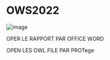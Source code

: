 # OWS2022
![image](https://user-images.githubusercontent.com/101204215/213424649-539b0f29-ef7b-423a-962b-8839a0bdb708.png)

OPER LE RAPPORT PAR OFFICE WORD

OPEN LES OWL FILE PAR PROTege
